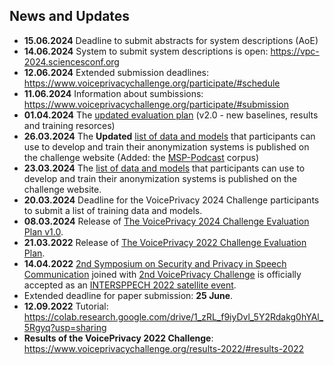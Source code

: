 ## News and Updates ##
- **15.06.2024** Deadline to submit abstracts for system descriptions (AoE)
- **14.06.2024** System to submit system descriptions is open: https://vpc-2024.sciencesconf.org 
- **12.06.2024** Extended submission deadlines: https://www.voiceprivacychallenge.org/participate/#schedule
- **11.06.2024** Information about sumbissions: https://www.voiceprivacychallenge.org/participate/#submission
- **01.04.2024** The [updated evaluation plan](https://www.voiceprivacychallenge.org/docs/VoicePrivacy_2024_Eval_Plan_v2.0.pdf) (v2.0 - new baselines, results and training resorces)
-  **26.03.2024** The **Updated** [list of data and models](https://www.voiceprivacychallenge.org/docs/VoicePrivacy_2024_Challenge_Final_list_of_models_and_data_for_training_anonymization_systems_-_26.03.2024.pdf) that participants can use to develop and train their anonymization systems is published on the challenge website (Added: the [MSP-Podcast](https://ecs.utdallas.edu/research/researchlabs/msp-lab/MSP-Podcast.html) corpus)
-  **23.03.2024** The [list of data and models](https://www.voiceprivacychallenge.org/docs/VoicePrivacy_2024_Challenge_Final_list_of_models_and_data_for_training_anonymization_systems.pdf) that participants can use to develop and train their anonymization systems is published on the challenge website. 
-  **20.03.2024** Deadline for the VoicePrivacy 2024 Challenge participants to submit a list of training data and models. 
-  **08.03.2024** Release of [The VoicePrivacy 2024 Challenge Evaluation Plan v1.0](https://www.voiceprivacychallenge.org/docs/VoicePrivacy_2024_Eval_Plan_v1.0.pdf). 
-  **21.03.2022** Release of [The VoicePrivacy 2022 Challenge Evaluation Plan](https://www.voiceprivacychallenge.org/vp2020/docs/VoicePrivacy_2022_Eval_Plan_v1.0.pdf). 
-  **14.04.2022** [2nd Symposium on Security and Privacy in Speech Communication](https://symposium2022.spsc-sig.org/) joined with [2nd VoicePrivacy Challenge](https://www.voiceprivacychallenge.org/) is officially accepted as an [INTERSPPECH 2022 satellite event](https://interspeech2022.org/program/satellite.php).
-  Extended deadline for paper submission: **25 June**.
-  **12.09.2022** Tutorial: https://colab.research.google.com/drive/1_zRL_f9iyDvl_5Y2Rdakg0hYAl_5Rgyq?usp=sharing
-  **Results of the VoicePrivacy 2022 Challenge**: https://www.voiceprivacychallenge.org/results-2022/#results-2022


<!--
**Voice-Privacy-Challenge/Voice-Privacy-Challenge** is a ✨ _special_ ✨ repository because its `README.md` (this file) appears on your GitHub profile.
